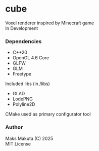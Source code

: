 # cube

 Voxel renderer inspired by Minecraft game  
 In Development
 
### Dependencies 

 - C++20
 - OpenGL 4.6 Core
 - GLFW
 - GLM
 - Freetype

 Included libs (in /libs)
 - GLAD 
 - LodePNG 
 - Polyline2D 

 CMake used as primary configurator tool

### Author
 Maks Makuta (C) 2025  
 MIT License